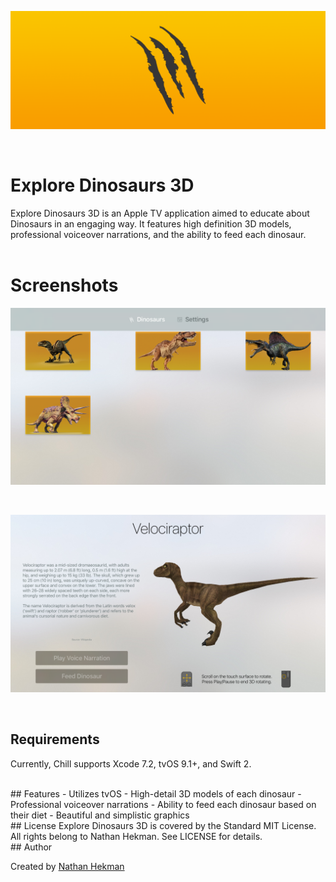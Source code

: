 <p align="center">
<img src="img/icon.png"  alt="" width=900 border=0 /></p>

<br>

# Explore Dinosaurs 3D
Explore Dinosaurs 3D is an Apple TV application aimed to educate about Dinosaurs in an engaging way. It features high definition 3D models, professional voiceover narrations, and the ability to feed each dinosaur.
<br>
<br>


# Screenshots

<p align="center">
<img src="img/dino_list.png"  alt="" width=700 border=0 /></p>

<br>
<p align="center">
<img src="img/dino_detail.png"  alt="" width=700 border=0 /></p>

<br>


## Requirements
Currently, Chill supports Xcode 7.2, tvOS 9.1+, and Swift 2.

<br>
## Features
- Utilizes tvOS
- High-detail 3D models of each dinosaur
- Professional voiceover narrations
- Ability to feed each dinosaur based on their diet
- Beautiful and simplistic graphics

<br>
## License
Explore Dinosaurs 3D is covered by the Standard MIT License. All rights belong to Nathan Hekman. See LICENSE for details.

<br>
## Author

Created by [Nathan Hekman](http://nathanhekman.com)
